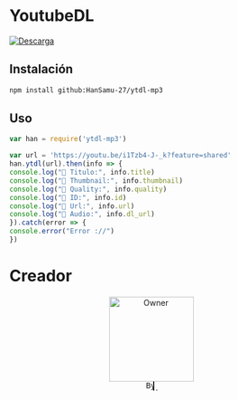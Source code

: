 # YoutubeDL

[![Descarga](https://i.postimg.cc/LXWmBnHM/images.png)](https://github.com/HanSamu-27/ytdl-mp3/releases/latest)

## Instalación

```bash
npm install github:HanSamu-27/ytdl-mp3

```

## Uso

```javascript
var han = require('ytdl-mp3')

var url = 'https://youtu.be/i1Tzb4-J-_k?feature=shared'
han.ytdl(url).then(info => {
console.log("💮 Titulo:", info.title)
console.log("💮 Thumbnail:", info.thumbnail)
console.log("💮 Quality:", info.quality)
console.log("💮 ID:", info.id)
console.log("💮 Url:", info.url)
console.log("💮 Audio:", info.dl_url)
}).catch(error => {
console.error("Error ://")
})
```

# Creador

<!DOCTYPE html>
<html lang="es">
<head>
    <meta charset="UTF-8">
    <meta name="viewport" content="width=device-width, initial-scale=1.0">
    <title>Creador</title>
    <style>
        @keyframes typing {
            from { width: 0; }
            to { width: 100%; }
        }
        @keyframes underline {
            from { width: 0; }
            to { width: 100%; }
        }
        .signature {
            font-family: 'Courier New', monospace;
            white-space: nowrap;
            overflow: hidden;
            border-right: 2px solid;
            display: inline-block; 
            animation: typing 3s steps(40, end), blink-caret 0.75s step-end infinite;
        }
        .underline {
            display: inline-block;
            height: 2px;
            background-color: #000;
            animation: underline 3s ease-in-out forwards;
        }
        .creator-container {
            text-align: center; 
            margin-top: 20px; 
        }
    </style>
</head>
<body>
    <div class="creator-container">
        <a href="https://wa.me/+5491168239750?text=Hola+Samu">
            <img src="https://i.postimg.cc/zBW1Pjj6/c596864f-25dd-425c-b9df-8fe84e3c3860.jpg" alt="Owner" width="150" />
        </a>
        <div>
            <span class="signature">By @Samush$_</span>
            <div class="underline"></div>
        </div>
    </div>
</body>
</html>
